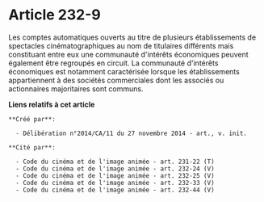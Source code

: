 # Article 232-9

Les comptes automatiques ouverts au titre de plusieurs établissements de spectacles cinématographiques au nom de titulaires
différents mais constituant entre eux une communauté d'intérêts économiques peuvent également être regroupés en circuit. La
communauté d'intérêts économiques est notamment caractérisée lorsque les établissements appartiennent à des sociétés
commerciales dont les associés ou actionnaires majoritaires sont communs.

**Liens relatifs à cet article**

	**Créé par**:

	  - Délibération n°2014/CA/11 du 27 novembre 2014 - art., v. init.

	**Cité par**:

	  - Code du cinéma et de l'image animée - art. 231-22 (T)
	  - Code du cinéma et de l'image animée - art. 232-24 (V)
	  - Code du cinéma et de l'image animée - art. 232-25 (V)
	  - Code du cinéma et de l'image animée - art. 232-33 (V)
	  - Code du cinéma et de l'image animée - art. 232-44 (V)
